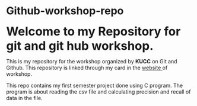# Github-workshop-repo
<b><font size=6>Welcome to my Repository for git and git hub workshop.</font></b>

This is my repository for the workshop organized by <b>KUCC</b> on Git and Github. This repository is linked through my card in the <a href="https://kucc-git-github-2022.netlify.app/">website </a>of workshop. 
<p> This repo contains my first semester project done using C program. The program is about reading the csv  file and calculating precision and recall of data in the file.</p>
